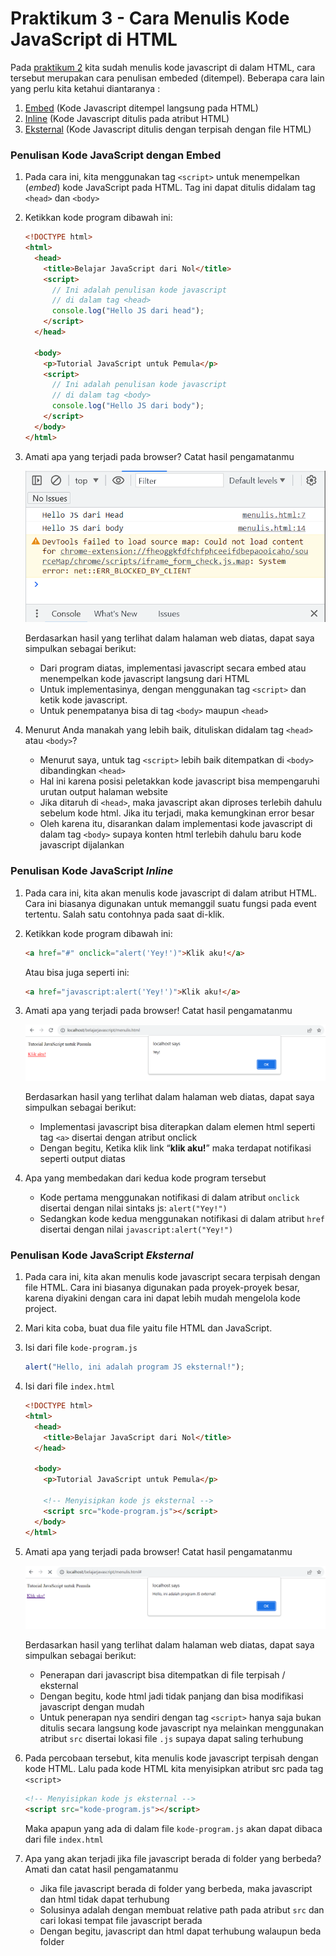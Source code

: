 # Praktikum 3 - Cara Menulis Kode JavaScript di HTML

Pada [praktikum 2](/js/praktikum2/) kita sudah menulis kode javascript di dalam HTML, cara tersebut merupakan cara penulisan embeded (ditempel). Beberapa cara lain yang perlu kita ketahui diantaranya :

1.  [Embed](/js/praktikum3#penulisan-kode-javascript-dengan-embed) (Kode Javascript ditempel langsung pada HTML)
2.  [Inline](/js/praktikum3#penulisan-kode-javascript-inline) (Kode Javascript ditulis pada atribut HTML)
3.  [Eksternal](/js/praktikum3#penulisan-kode-javascript-eksternal) (Kode Javascript ditulis dengan terpisah dengan file HTML)

### Penulisan Kode JavaScript dengan Embed

1.  Pada cara ini, kita menggunakan tag `<script>` untuk menempelkan (_embed_) kode JavaScript pada HTML. Tag ini dapat ditulis didalam tag `<head>` dan `<body>`
2.  Ketikkan kode program dibawah ini:

    ```html
    <!DOCTYPE html>
    <html>
      <head>
        <title>Belajar JavaScript dari Nol</title>
        <script>
          // Ini adalah penulisan kode javascript
          // di dalam tag <head>
          console.log("Hello JS dari head");
        </script>
      </head>

      <body>
        <p>Tutorial JavaScript untuk Pemula</p>
        <script>
          // Ini adalah penulisan kode javascript
          // di dalam tag <body>
          console.log("Hello JS dari body");
        </script>
      </body>
    </html>
    ```

3.  Amati apa yang terjadi pada browser? Catat hasil pengamatanmu

    ![Embed Output](/js/praktikum3/img/embed.png)

    Berdasarkan hasil yang terlihat dalam halaman web diatas, dapat saya simpulkan sebagai berikut:

    - Dari program diatas, implementasi javascript secara embed atau menempelkan kode javascript langsung dari HTML
    - Untuk implementasinya, dengan menggunakan tag `<script>` dan ketik kode javascript.
    - Untuk penempatanya bisa di tag `<body>` maupun `<head>`

4.  Menurut Anda manakah yang lebih baik, dituliskan didalam tag `<head>` atau `<body>`?

    - Menurut saya, untuk tag `<script>` lebih baik ditempatkan di `<body>` dibandingkan `<head>`
    - Hal ini karena posisi peletakkan kode javascript bisa mempengaruhi urutan output halaman website
    - Jika ditaruh di `<head>`, maka javascript akan diproses terlebih dahulu sebelum kode html. Jika itu terjadi, maka kemungkinan error besar
    - Oleh karena itu, disarankan dalam implementasi kode javascript di dalam tag `<body>` supaya konten html terlebih dahulu baru kode javascript dijalankan

### Penulisan Kode JavaScript _Inline_

1.  Pada cara ini, kita akan menulis kode javascript di dalam atribut HTML. Cara ini biasanya digunakan untuk memanggil suatu fungsi pada event tertentu. Salah satu contohnya pada saat di-klik.
2.  Ketikkan kode program dibawah ini:

    ```html
    <a href="#" onclick="alert('Yey!')">Klik aku!</a>
    ```

    Atau bisa juga seperti ini:

    ```html
    <a href="javascript:alert('Yey!')">Klik aku!</a>
    ```

3.  Amati apa yang terjadi pada browser! Catat hasil pengamatanmu

    ![Inline Output](/js/praktikum3/img/inline.png)

    Berdasarkan hasil yang terlihat dalam halaman web diatas, dapat saya simpulkan sebagai berikut:

    - Implementasi javascript bisa diterapkan dalam elemen html seperti tag `<a>` disertai dengan atribut onclick
    - Dengan begitu, Ketika klik link “**klik aku!**” maka terdapat notifikasi seperti output diatas

4.  Apa yang membedakan dari kedua kode program tersebut
    - Kode pertama menggunakan notifikasi di dalam atribut `onclick` disertai dengan nilai sintaks js: `alert("Yey!")`
    - Sedangkan kode kedua menggunakan notifikasi di dalam atribut `href` disertai dengan nilai `javascript:alert("Yey!")`

### Penulisan Kode JavaScript _Eksternal_

1.  Pada cara ini, kita akan menulis kode javascript secara terpisah dengan file HTML. Cara ini biasanya digunakan pada proyek-proyek besar, karena diyakini dengan cara ini dapat lebih mudah mengelola kode project.
2.  Mari kita coba, buat dua file yaitu file HTML dan JavaScript.
3.  Isi dari file `kode-program.js`

    ```js
    alert("Hello, ini adalah program JS eksternal!");
    ```

4.  Isi dari file `index.html`

    ```html
    <!DOCTYPE html>
    <html>
      <head>
        <title>Belajar JavaScript dari Nol</title>
      </head>

      <body>
        <p>Tutorial JavaScript untuk Pemula</p>

        <!-- Menyisipkan kode js eksternal -->
        <script src="kode-program.js"></script>
      </body>
    </html>
    ```

5.  Amati apa yang terjadi pada browser! Catat hasil pengamatanmu

    ![External Output](/js/praktikum3/img/external.png)

    Berdasarkan hasil yang terlihat dalam halaman web diatas, dapat saya simpulkan sebagai berikut:

    - Penerapan dari javascript bisa ditempatkan di file terpisah / eksternal
    - Dengan begitu, kode html jadi tidak panjang dan bisa modifikasi javascript dengan mudah
    - Untuk penerapan nya sendiri dengan tag `<script>` hanya saja bukan ditulis secara langsung kode javascript nya melainkan menggunakan atribut `src` disertai lokasi file `.js` supaya dapat saling terhubung

6.  Pada percobaan tersebut, kita menulis kode javascript terpisah dengan kode HTML. Lalu pada kode HTML kita menyisipkan atribut src pada tag `<script>`

    ```html
    <!-- Menyisipkan kode js eksternal -->
    <script src="kode-program.js"></script>
    ```

    Maka apapun yang ada di dalam file `kode-program.js` akan dapat dibaca dari file `index.html`

7.  Apa yang akan terjadi jika file javascript berada di folder yang berbeda? Amati dan catat hasil pengamatanmu
    - Jika file javascript berada di folder yang berbeda, maka javascript dan html tidak dapat terhubung
    - Solusinya adalah dengan membuat relative path pada atribut `src` dan cari lokasi tempat file javascript berada
    - Dengan begitu, javascript dan html dapat terhubung walaupun beda folder
